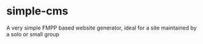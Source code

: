 simple-cms
==========

A very simple FMPP based website generator, ideal for a site maintained by a solo or small group
